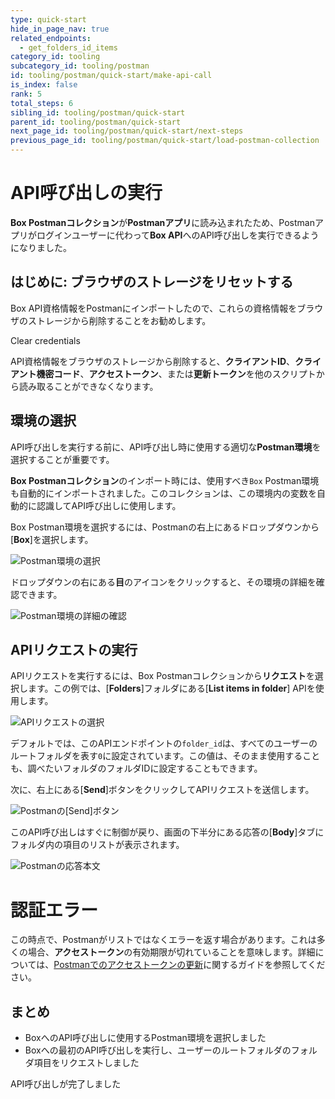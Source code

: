 ```yaml
---
type: quick-start
hide_in_page_nav: true
related_endpoints:
  - get_folders_id_items
category_id: tooling
subcategory_id: tooling/postman
id: tooling/postman/quick-start/make-api-call
is_index: false
rank: 5
total_steps: 6
sibling_id: tooling/postman/quick-start
parent_id: tooling/postman/quick-start
next_page_id: tooling/postman/quick-start/next-steps
previous_page_id: tooling/postman/quick-start/load-postman-collection
---
```

<!-- alex disable postman-postwoman -->

# API呼び出しの実行

**Box Postmanコレクション**が**Postmanアプリ**に読み込まれたため、Postmanアプリがログインユーザーに代わって**Box API**へのAPI呼び出しを実行できるようになりました。

## はじめに: ブラウザのストレージをリセットする

Box API資格情報をPostmanにインポートしたので、これらの資格情報をブラウザのストレージから削除することをお勧めします。

<ResetButton id="postman,credentials,observable_events">
Clear credentials

</ResetButton>

<Message warning>

API資格情報をブラウザのストレージから削除すると、**クライアントID**、**クライアント機密コード**、**アクセストークン**、または**更新トークン**を他のスクリプトから読み取ることができなくなります。

</Message>

## 環境の選択

API呼び出しを実行する前に、API呼び出し時に使用する適切な**Postman環境**を選択することが重要です。

**Box Postmanコレクション**のインポート時には、使用すべき`Box` Postman環境も自動的にインポートされました。このコレクションは、この環境内の変数を自動的に認識してAPI呼び出しに使用します。

Box Postman環境を選択するには、Postmanの右上にあるドロップダウンから\[**Box**]を選択します。

<ImageFrame border center shadow>

![Postman環境の選択](./select-environment.png)

</ImageFrame>

ドロップダウンの右にある**目**のアイコンをクリックすると、その環境の詳細を確認できます。

<ImageFrame border center shadow>

![Postman環境の詳細の確認](./inspect-environment.png)

</ImageFrame>

## APIリクエストの実行

APIリクエストを実行するには、Box Postmanコレクションから**リクエスト**を選択します。この例では、\[**Folders**]フォルダにある\[**List items in folder**] APIを使用します。

<ImageFrame border center shadow>

![APIリクエストの選択](./select-api-request.png)

</ImageFrame>

デフォルトでは、このAPIエンドポイントの`folder_id`は、すべてのユーザーのルートフォルダを表す`0`に設定されています。この値は、そのまま使用することも、調べたいフォルダのフォルダIDに設定することもできます。

次に、右上にある\[**Send**]ボタンをクリックしてAPIリクエストを送信します。

<ImageFrame border center shadow>

![Postmanの\[Send\]ボタン](./postman-send-button.png)

</ImageFrame>

このAPI呼び出しはすぐに制御が戻り、画面の下半分にある応答の\[**Body**]タブにフォルダ内の項目のリストが表示されます。

<ImageFrame border center shadow>

![Postmanの応答本文](./postman-response-body.png)

</ImageFrame>

<Message warning>

# 認証エラー

この時点で、Postmanがリストではなくエラーを返す場合があります。これは多くの場合、**アクセストークン**の有効期限が切れていることを意味します。詳細については、[Postmanでのアクセストークンの更新](g://tooling/postman/refresh)に関するガイドを参照してください。

</Message>

## まとめ

* BoxへのAPI呼び出しに使用するPostman環境を選択しました
* Boxへの最初のAPI呼び出しを実行し、ユーザーのルートフォルダのフォルダ項目をリクエストしました

<Next>

API呼び出しが完了しました

</Next>
